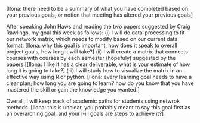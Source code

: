 
[Ilona: there need to be a summary of what you have completed based on your previous goals, or notion that meeting has altered your previous goals]

After speaking John Haws and reading the two papers suggested by Craig Rawlings, my goal this week as follows:
(i) I will do data-processing to fit our network matrix, which needs to modify based on our current data format. [Ilona: why this goal is important, how does it speak to overall project goals, how long it will take?] 
(ii) I will create a matrix that connects courses with courses by each semester (hopefuly) suggested by the papers.[[Ilona: I like it has a clear deliverable, what is your estimate of how long it is going to take?]
(iii) I will study how to visualize the matrix in an effective way using R or python. [Ilona: every learning goal needs to have a clear plan; how long you are going to learn? how do you know that you have mastered the skill or gain the knowledge you wanted.]

Overall, I will keep track of academic paths for students using netwrok methods. [Ilona: this is unclear, you probably meant to say this goal first as an overarching goal, and your i-iii goals are steps to achieve it?]
